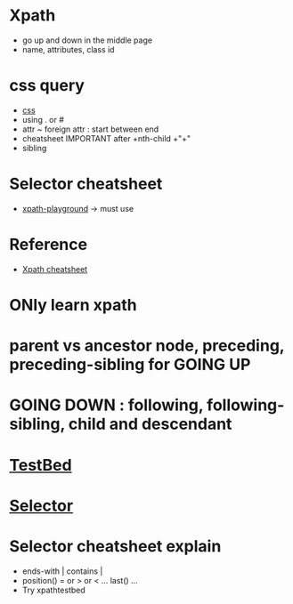 
# Xpath

- go up and down in the middle page
- name, attributes, class id

# css query

- [css](https://try.jsoup.org/)
- using . or #
- attr ~ foreign attr : start between end
- cheatsheet IMPORTANT after
+nth-child
+"+"
- sibling

# Selector cheatsheet

- [xpath-playground](https://scrapinghub.github.io/xpath-playground/) -> must use
  
# Reference

- [Xpath cheatsheet](https://devhints.io/xpath)

# ONly learn xpath

# parent vs ancestor node, preceding, preceding-sibling  for GOING UP

# GOING DOWN : following, following-sibling, child and descendant

# [TestBed](http://www.whitebeam.org/library/guide/TechNotes/xpathtestbed.rhtm)

# [Selector](https://docs.scrapy.org/en/latest/topics/selectors.html)

# Selector cheatsheet explain

- ends-with | contains |
- position() = or > or < ... last() ...
- Try xpathtestbed
